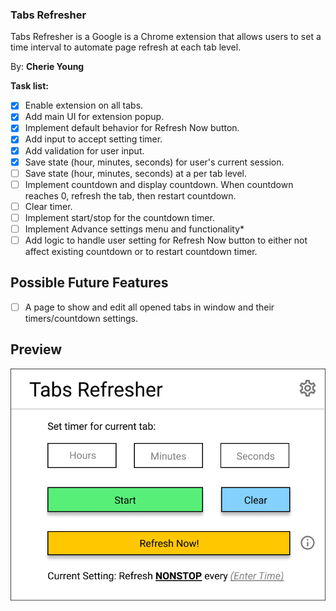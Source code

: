 ### Tabs Refresher
Tabs Refresher is a Google is a Chrome extension that allows users to set a time interval to automate page refresh at each tab level.

By: **Cherie Young**

**Task list:**

* [x] Enable extension on all tabs.
* [x] Add main UI for extension popup.
* [x] Implement default behavior for Refresh Now button.
* [x] Add input to accept setting timer.
* [x] Add validation for user input.
* [x] Save state (hour, minutes, seconds) for user's current session.
* [ ] Save state (hour, minutes, seconds) at a per tab level.
* [ ] Implement countdown and display countdown. When countdown reaches 0, refresh the tab, then restart countdown.
* [ ] Clear timer.
* [ ] Implement start/stop for the countdown timer.
* [ ] Implement Advance settings menu and functionality*
* [ ] Add logic to handle user setting for Refresh Now button to either not affect existing countdown or to restart countdown timer.

## Possible Future Features

* [ ] A page to show and edit all opened tabs in window and their timers/countdown settings.

## Preview

<img src='TabsRefresherPreview.PNG' title='Tabs Refresher' width='' alt='Tabs Refresher Popup Preview' />
